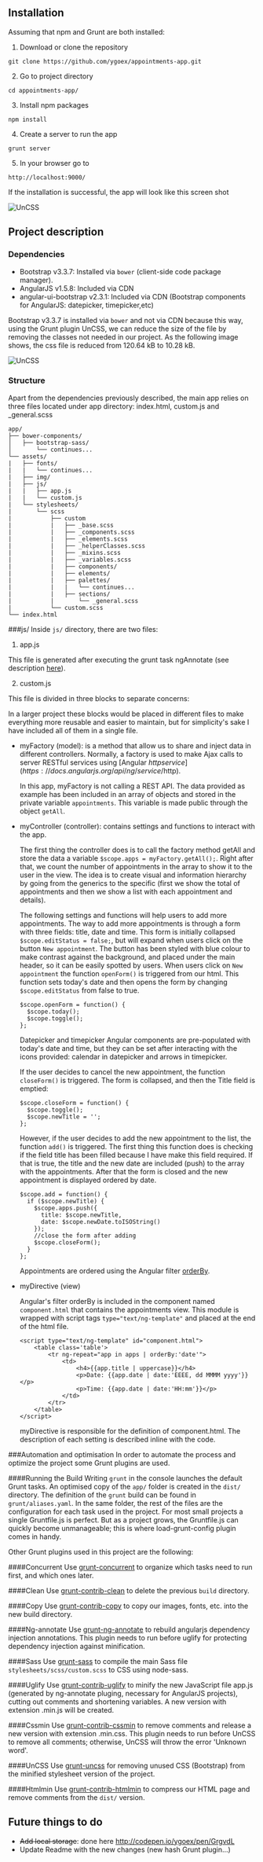 ## Installation

Assuming that npm and Grunt are both installed:

1. Download or clone the repository

  ```
  git clone https://github.com/ygoex/appointments-app.git
  ```
  
2. Go to project directory

  ```
  cd appointments-app/
  ```

3. Install npm packages

  ```
  npm install
  ```
4. Create a server to run the app

  ```
  grunt server
  ```
5. In your browser go to 

  ```
  http://localhost:9000/
  ```
 
If the installation is successful, the app will look like this screen shot

![UnCSS](https://raw.githubusercontent.com/ygoex/appointments-app/master/app/assets/img/Screenshot.png)

## Project description

### Dependencies 
* Bootstrap v3.3.7: Installed via `bower` (client-side code package manager).
* AngularJS v1.5.8: Included via CDN
* angular-ui-bootstrap v2.3.1: Included via CDN (Bootstrap components for AngularJS: datepicker, timepicker,etc)

Bootstrap v3.3.7 is installed via `bower` and not via CDN because this way, using the Grunt plugin UnCSS, we can reduce the size of the file by removing the classes not needed in our project. As the following image shows, the css file is reduced from 120.64 kB to 10.28 kB.

![UnCSS](https://raw.githubusercontent.com/ygoex/appointmentsapp/98b848c184b090965512f4399ee01f97f0ba9039/app/assets/img/UnCSS.png)

### Structure
Apart from the dependencies previously described, the main app relies on three files located under app directory: index.html, custom.js and _general.scss

```
app/
├── bower-components/
│   ├── bootstrap-sass/
│       └── continues...
└── assets/
|   ├── fonts/
|   |   └── continues...
|   ├── img/
|   ├── js/
|   |   ├── app.js
|   |   └── custom.js
|   └── stylesheets/
|       └── scss
|           ├── custom
|           |   ├── _base.scss
|           |   ├── _components.scss
|           |   ├── _elements.scss
|           |   ├── _helperClasses.scss
|           |   ├── _mixins.scss
|           |   ├── _variables.scss
|           |   ├── components/
|           |   ├── elements/
|           |   ├── palettes/
|           |   |   └── continues...
|           |   ├── sections/
|           |       └── _general.scss
|           └── custom.scss
└── index.html
```

###js/
Inside `js/` directory, there are two files:

1. app.js

  This file is generated after executing the grunt task ngAnnotate (see description [here](#ngAnnotate)).
  
2. custom.js

  This file is divided in three blocks to separate concerns:
  
  In a larger project these blocks would be placed in different files to make everything more reusable and easier to maintain, but for simplicity's sake I have included all of them in a single file.
  
  * myFactory (model): is a method that allow us to share and inject data in different controllers. Normally, a factory is used to make Ajax calls to server RESTful services using [Angular $http service] (https://docs.angularjs.org/api/ng/service/$http).
    
    In this app, myFactory is not calling a REST API. The data provided as example has been included in an array of objects and stored in the private variable `appointments`. This variable is made public through the object `getAll`.
    
  * myController (controller): contains settings and functions to interact with the app. 
    
    The first thing the controller does is to call the factory method getAll and store the data a variable `$scope.apps = myFactory.getAll();`. Right after that, we count the number of appointments in the array to show it to the user in the view. The idea is to create visual and information hierarchy by going from the generics to the specific (first we show the total of appointments and then we show a list with each appointment and details).
    
    The following settings and functions will help users to add more appointments. The way to add more appointments is through a form with three fields: title, date and time. This form is initially collapsed `$scope.editStatus = false;`, but will expand when users click on the button `New appointment`. The button has been styled with blue colour to make contrast against the background, and placed under the main header, so it can be easily spotted by users. When users click on `New appointment` the function `openForm()` is triggered from our html. This function sets today's date and then opens the form by changing `$scope.editStatus` from false to true.
  
    ```
    $scope.openForm = function() {
      $scope.today();
      $scope.toggle();
    };
    ```
    Datepicker and timepicker Angular components are pre-populated with today's date and time, but they can be set after interacting with the icons provided: calendar in datepicker and arrows in timepicker.
  
    If the user decides to cancel the new appointment, the function `closeForm()` is triggered. The form is collapsed, and then the Title field is emptied: 
  
    ```
    $scope.closeForm = function() {
      $scope.toggle();
      $scope.newTitle = '';
    };
    ```
    However, if the user decides to add the new appointment to the list, the function `add()` is triggered. The first thing this function does is checking if the field title has been filled because I have make this field required. If that is true, the title and the new date are included (push) to the array with the appointments. After that the form is closed and the new appointment is displayed ordered by date.
    
    ```
    $scope.add = function() {
      if ($scope.newTitle) {
        $scope.apps.push({
          title: $scope.newTitle,
          date: $scope.newDate.toISOString()
        });
        //close the form after adding
        $scope.closeForm();
      }
    };
    ```
    Appointments are ordered using the Angular filter [orderBy](https://docs.angularjs.org/api/ng/filter/orderBy).
    
  * myDirective (view)
  
    Angular's filter orderBy is included in the component named `component.html` that contains the appointments view. This module is wrapped with script tags `type="text/ng-template"` and placed at the end of the html file.
    
    ```
    <script type="text/ng-template" id="component.html">
        <table class='table'>
            <tr ng-repeat="app in apps | orderBy:'date'">
                <td>
                    <h4>{{app.title | uppercase}}</h4>
                    <p>Date: {{app.date | date:'EEEE, dd MMMM yyyy'}}</p>
                    <p>Time: {{app.date | date:'HH:mm'}}</p>
                </td>
            </tr>
        </table>
    </script>
    ```
    myDirective is responsible for the definition of component.html. The description of each setting is described inline with the code.

###Automation and optimisation
In order to automate the process and optimize the project some Grunt plugins are used. 

####Running the Build
Writing `grunt` in the console launches the default Grunt tasks. An optimised copy of the `app/` folder is created in the `dist/` directory. The definition of the `grunt` build can be found in `grunt/aliases.yaml`. In the same folder, the rest of the files are the configuration for each task used in the project. For most small projects a single Gruntfile.js is perfect. But as a project grows, the Gruntfile.js can quickly become unmanageable; this is where load-grunt-config plugin comes in handy.

Other Grunt plugins used in this project are the following:

####Concurrent
Use [grunt-concurrent](https://github.com/sindresorhus/grunt-concurrent) to organize which tasks need to run first, and which ones later.

####Clean
Use [grunt-contrib-clean](https://github.com/gruntjs/grunt-contrib-clean) to delete the previous `build` directory.

####Copy
Use [grunt-contrib-copy](https://github.com/gruntjs/grunt-contrib-copy) to copy our images, fonts, etc. into the new build directory.

####<a name="ngAnnotate">Ng-annotate</a>
Use [grunt-ng-annotate](https://github.com/mgol/grunt-ng-annotate) to rebuild angularjs dependency injection annotations. This plugin needs to run before uglify for protecting dependency injection against minification.

####Sass
Use [grunt-sass](https://github.com/sindresorhus/grunt-sass) to compile the main Sass file `stylesheets/scss/custom.scss` to CSS using node-sass.

####Uglify
Use [grunt-contrib-uglify](https://github.com/gruntjs/grunt-contrib-uglify) to minify the new JavaScript file app.js (generated by ng-annotate pluging, necessary for AngularJS projects), cutting out comments and shortening variables. A new version with extension .min.js will be created.

####Cssmin
Use [grunt-contrib-cssmin](https://github.com/gruntjs/grunt-contrib-cssmin) to remove comments and release a new version with extension .min.css. This plugin needs to run before UnCSS to remove all comments; otherwise, UnCSS will throw the error 'Unknown word'.

####UnCSS
Use [grunt-uncss](https://github.com/addyosmani/grunt-uncss) for removing unused CSS (Bootstrap) from the minified stylesheet version of the project.

####Htmlmin
Use [grunt-contrib-htmlmin](https://github.com/gruntjs/grunt-contrib-htmlmin) to compress our HTML page and remove comments from the `dist/` version. 


## Future things to do

* ~~Add local storage~~: done here http://codepen.io/ygoex/pen/GrgvdL
* Update Readme with the new changes (new hash Grunt plugin...)
